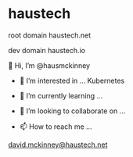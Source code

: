 # haustech

root domain haustech.net

dev domain haustech.io


 👋 Hi, I’m @hausmckinney



- 👀 I’m interested in ...
Kubernetes
			


- 🌱 I’m currently learning ...


- 💞️ I’m looking to collaborate on ...


- 📫 How to reach me ...

david.mckinney@haustech.net

